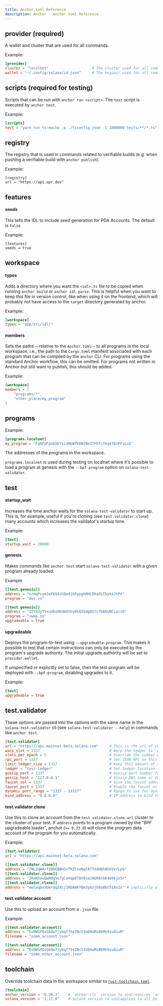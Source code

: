 ```yaml
---
title: Anchor.toml Reference
description: Anchor - Anchor.toml Reference
---
```


## provider (required)

A wallet and cluster that are used for all commands.

Example:

```toml
[provider]
cluster = "localnet"                    # The cluster used for all commands.
wallet = "~/.config/solana/id.json"     # The keypair used for all commands.
```

## scripts (required for testing)

Scripts that can be run with `anchor run <script>`. The `test` script is executed by `anchor test`.

Example:

```toml
[scripts]
test = "yarn run ts-mocha -p ./tsconfig.json -t 1000000 tests/**/*.ts"
```

## registry

The registry that is used in commands related to verifiable builds (e.g. when pushing a verifiable build with `anchor publish`).

Example:

```
[registry]
url = "https://api.apr.dev"
```

## features

#### seeds

This tells the IDL to include seed generation for PDA Accounts. The default is `false`

Example:

```
[features]
seeds = true
```

## workspace

#### types

Adds a directory where you want the `<idl>.ts` file to be copied when running `anchor build` or `anchor idl parse`. This is helpful when you want to keep this file in version control, like when using it on the frontend, which will probably not have access to the `target` directory generated by anchor.

Example:

```toml
[workspace]
types = "app/src/idl/"
```

#### members

Sets the paths --relative to the `Anchor.toml`--
to all programs in the local
workspace, i.e., the path to the `Cargo.toml` manifest associated with each
program that can be compiled by the `anchor` CLI. For programs using the
standard Anchor workflow, this can be omitted. For programs not written in Anchor
but still want to publish, this should be added.

Example:

```toml
[workspace]
members = [
    "programs/*",
    "other_place/my_program"
]
```

## programs

Example:

```toml
[programs.localnet]
my_program = "Fg6PaFpoGXkYsidMpWTK6W2BeZ7FEfcYkg476zPFsLnS"
```

The addresses of the programs in the workspace.

`programs.localnet` is used during testing on localnet where it's possible to load a program at genesis with the `--bpf-program` option on `solana-test-validator`.

## test

#### startup_wait

Increases the time anchor waits for the `solana-test-validator` to start up. This is, for example, useful if you're cloning (see `test.validator.clone`) many accounts which increases the validator's startup time.

Example:

```toml
[test]
startup_wait = 10000
```

#### genesis

Makes commands like `anchor test` start `solana-test-validator` with a given program already loaded.

Example

```toml
[[test.genesis]]
address = "srmqPvymJeFKQ4zGQed1GFppgkRHL9kaELCbyksJtPX"
program = "dex.so"

[[test.genesis]]
address = "22Y43yTVxuUkoRKdm9thyRhQ3SdgQS7c7kB6UNCiaczD"
program = "swap.so"
upgradeable = true
```

#### upgradeable

Deploys the program-to-test using `--upgradeable-program`. This makes it possible to test that certain instructions can only be executed by the program's upgrade authority. The initial upgrade authority will be set to `provider.wallet`.

If unspecified or explicitly set to false, then the test program will be deployed with `--bpf-program`, disabling upgrades to it.

Example:

```toml
[test]
upgradeable = true
```

## test.validator

These options are passed into the options with the same name in the `solana-test-validator` cli (see `solana-test-validator --help`) in commands like `anchor test`.

```toml
[test.validator]
url = "https://api.mainnet-beta.solana.com"     # This is the url of the cluster that accounts are cloned from (See `test.validator.clone`).
warp_slot = 1337                                # Warp the ledger to `warp_slot` after starting the validator.
slots_per_epoch = 5                             # Override the number of slots in an epoch.
rpc_port = 1337                                 # Set JSON RPC on this port, and the next port for the RPC websocket.
limit_ledger_size = 1337                        # Keep this amount of shreds in root slots.
ledger = "test-ledger"                          # Set ledger location.
gossip_port = 1337                              # Gossip port number for the validator.
gossip_host = "127.0.0.1"                       # Gossip DNS name or IP address for the validator to advertise in gossip.
faucet_sol = 1337                               # Give the faucet address this much SOL in genesis.
faucet_port = 1337                              # Enable the faucet on this port.
dynamic_port_range = "1337 - 13337"             # Range to use for dynamically assigned ports.
bind_address = "0.0.0.0"                        # IP address to bind the validator ports.
```

#### test.validator.clone

Use this to clone an account from the `test.validator.clone.url` cluster to the cluster of your test.
If `address` points to a program owned by the "BPF upgradeable loader", anchor (`>= 0.23.0`) will clone the
program data account of the program for you automatically.

Example:

```toml
[test.validator]
url = "https://api.mainnet-beta.solana.com"

[[test.validator.clone]]
address = "7NL2qWArf2BbEBBH1vTRZCsoNqFATTddH6h8GkVvrLpG"
[[test.validator.clone]]
address = "2RaN5auQwMdg5efgCaVqpETBV8sacWGR8tkK4m9kjo5r"
[[test.validator.clone]]
address = "metaqbxxUerdq28cj1RbAWkYQm3ybzjb6a8bt518x1s" # implicitly also clones PwDiXFxQsGra4sFFTT8r1QWRMd4vfumiWC1jfWNfdYT
```

#### test.validator.account

Use this to upload an account from a `.json` file.

Example:

```toml
[[test.validator.account]]
address = "Ev8WSPQsGb4wfjybqff5eZNcS3n6HaMsBkMk9suAiuM"
filename = "some_account.json"

[[test.validator.account]]
address = "Ev8WSPQsGb4wfjybqff5eZNcS3n6HaMsBkMk9suAiuM"
filename = "some_other_account.json"
```

## toolchain

Override toolchain data in the workspace similar to [`rust-toolchain.toml`](https://rust-lang.github.io/rustup/overrides.html#the-toolchain-file).

```toml
[toolchain]
anchor_version = "0.30.2"    # `anchor-cli` version to use(requires `avm`)
solana_version = "1.17.0"    # Solana version to use(applies to all Solana tools)
```
